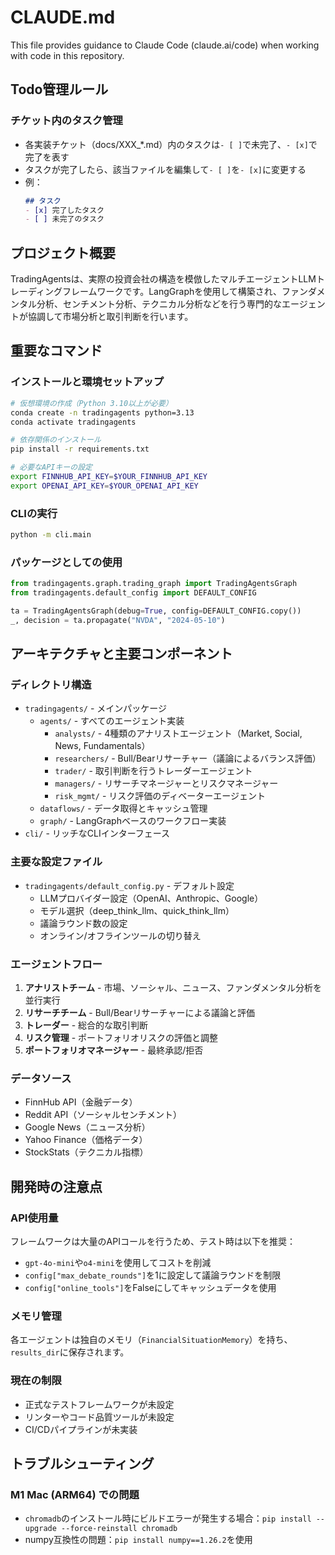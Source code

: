 # CLAUDE.md

This file provides guidance to Claude Code (claude.ai/code) when working with code in this repository.

## Todo管理ルール

### チケット内のタスク管理
- 各実装チケット（docs/XXX_*.md）内のタスクは`- [ ]`で未完了、`- [x]`で完了を表す
- タスクが完了したら、該当ファイルを編集して`- [ ]`を`- [x]`に変更する
- 例：
  ```markdown
  ## タスク
  - [x] 完了したタスク
  - [ ] 未完了のタスク
  ```

## プロジェクト概要

TradingAgentsは、実際の投資会社の構造を模倣したマルチエージェントLLMトレーディングフレームワークです。LangGraphを使用して構築され、ファンダメンタル分析、センチメント分析、テクニカル分析などを行う専門的なエージェントが協調して市場分析と取引判断を行います。

## 重要なコマンド

### インストールと環境セットアップ
```bash
# 仮想環境の作成（Python 3.10以上が必要）
conda create -n tradingagents python=3.13
conda activate tradingagents

# 依存関係のインストール
pip install -r requirements.txt

# 必要なAPIキーの設定
export FINNHUB_API_KEY=$YOUR_FINNHUB_API_KEY
export OPENAI_API_KEY=$YOUR_OPENAI_API_KEY
```

### CLIの実行
```bash
python -m cli.main
```

### パッケージとしての使用
```python
from tradingagents.graph.trading_graph import TradingAgentsGraph
from tradingagents.default_config import DEFAULT_CONFIG

ta = TradingAgentsGraph(debug=True, config=DEFAULT_CONFIG.copy())
_, decision = ta.propagate("NVDA", "2024-05-10")
```

## アーキテクチャと主要コンポーネント

### ディレクトリ構造
- `tradingagents/` - メインパッケージ
  - `agents/` - すべてのエージェント実装
    - `analysts/` - 4種類のアナリストエージェント（Market, Social, News, Fundamentals）
    - `researchers/` - Bull/Bearリサーチャー（議論によるバランス評価）
    - `trader/` - 取引判断を行うトレーダーエージェント
    - `managers/` - リサーチマネージャーとリスクマネージャー
    - `risk_mgmt/` - リスク評価のディベーターエージェント
  - `dataflows/` - データ取得とキャッシュ管理
  - `graph/` - LangGraphベースのワークフロー実装
- `cli/` - リッチなCLIインターフェース

### 主要な設定ファイル
- `tradingagents/default_config.py` - デフォルト設定
  - LLMプロバイダー設定（OpenAI、Anthropic、Google）
  - モデル選択（deep_think_llm、quick_think_llm）
  - 議論ラウンド数の設定
  - オンライン/オフラインツールの切り替え

### エージェントフロー
1. **アナリストチーム** - 市場、ソーシャル、ニュース、ファンダメンタル分析を並行実行
2. **リサーチチーム** - Bull/Bearリサーチャーによる議論と評価
3. **トレーダー** - 総合的な取引判断
4. **リスク管理** - ポートフォリオリスクの評価と調整
5. **ポートフォリオマネージャー** - 最終承認/拒否

### データソース
- FinnHub API（金融データ）
- Reddit API（ソーシャルセンチメント）
- Google News（ニュース分析）
- Yahoo Finance（価格データ）
- StockStats（テクニカル指標）

## 開発時の注意点

### API使用量
フレームワークは大量のAPIコールを行うため、テスト時は以下を推奨：
- `gpt-4o-mini`や`o4-mini`を使用してコストを削減
- `config["max_debate_rounds"]`を1に設定して議論ラウンドを制限
- `config["online_tools"]`をFalseにしてキャッシュデータを使用

### メモリ管理
各エージェントは独自のメモリ（`FinancialSituationMemory`）を持ち、`results_dir`に保存されます。

### 現在の制限
- 正式なテストフレームワークが未設定
- リンターやコード品質ツールが未設定
- CI/CDパイプラインが未実装

## トラブルシューティング

### M1 Mac (ARM64) での問題
- `chromadb`のインストール時にビルドエラーが発生する場合：`pip install --upgrade --force-reinstall chromadb`
- numpy互換性の問題：`pip install numpy==1.26.2`を使用